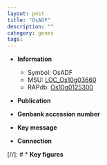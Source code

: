 ```yaml
---
layout: post
title: "OsADF"
description: ""
category: genes
tags: 
---
```


* **Information**  
    + Symbol: OsADF  
    + MSU: [LOC_Os10g03660](http://rice.uga.edu/cgi-bin/ORF_infopage.cgi?orf=LOC_Os10g03660)  
    + RAPdb: [Os10g0125300](http://rapdb.dna.affrc.go.jp/viewer/gbrowse_details/irgsp1?name=Os10g0125300)  

* **Publication**  

* **Genbank accession number**  

* **Key message**  

* **Connection**  

[//]: # * **Key figures**  


